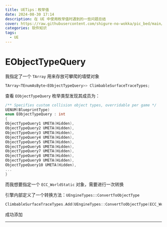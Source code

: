 ```yaml
---
title: UETips：枚举值
date: 2024-08-30 17:14
description: 在 UE 中使用枚举值时遇到的一些问题总结
cover: https://raw.githubusercontent.com/shigure-no-wokka/pic_bed/main/imgs/family_engine.jpg
categories: 软件知识
tags:
  - UE
---
```


# EObjectTypeQuery

我指定了一个 `TArray` 用来存放可攀爬的墙壁对象

```cpp
TArray<TEnumAsByte<EObjectTypeQuery>> ClimbableSurfaceTraceTypes;
```

查看 `EObjectTypeQuery` 枚举类型发现其成员为：

```cpp
/** Specifies custom collision object types, overridable per game */
UENUM(BlueprintType)
enum EObjectTypeQuery : int
{
ObjectTypeQuery1 UMETA(Hidden), 
ObjectTypeQuery2 UMETA(Hidden), 
ObjectTypeQuery3 UMETA(Hidden), 
ObjectTypeQuery4 UMETA(Hidden), 
ObjectTypeQuery5 UMETA(Hidden), 
ObjectTypeQuery6 UMETA(Hidden), 
ObjectTypeQuery7 UMETA(Hidden), 
ObjectTypeQuery8 UMETA(Hidden), 
ObjectTypeQuery9 UMETA(Hidden), 
ObjectTypeQuery10 UMETA(Hidden),
...
}
```

而我想要指定一个 `ECC_WorldStatic` 对象，需要进行一次转换

引擎内部定义了一个转换方法：`UEngineTypes::ConvertToObjectType`

```cpp
ClimbableSurfaceTraceTypes.Add(UEngineTypes::ConvertToObjectType(ECC_WorldStatic));
```

成功添加

---




